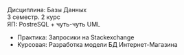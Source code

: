 Дисциплина: Базы Данных   
3 семестр. 2 курс   
ЯП: PostreSQL + чуть-чуть UML   

- Практика: Запросики на Stackexchange 
- Курсовая: Разработка модели БД Интернет-Магазина
